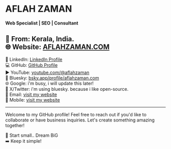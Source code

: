 # AFLAH ZAMAN  
**Web Specialist | SEO | Consultant**  

📍 From: Kerala, India.    
🌐 Website: [AFLAHZAMAN.COM](https://aflahzaman.com/)  
---

🪪 LinkedIn: [LinkedIn Profile](https://www.linkedin.com/in/aflahzaman)  
💻 GitHub: [GitHub Profile](https://github.com/aflahzaman)  
▶️ YouTube: [youtube.com/@aflahzaman](https://www.youtube.com/@aflahzaman?sub_confirmation=1)   
🦋 Bluesky:  [bsky.app/profile/aflahzaman.com](https://bsky.app/profile/aflahzaman.com)   
🌐 Google: i'm busy, i will update this later!   
🔗 X/Twitter: i'm using bluesky. because i like open-source.      
📧 Email: [visit my website](https://aflahzaman.com/)   
📱 Mobile: [visit my website](https://aflahzaman.com/)   

---

Welcome to my GitHub profile! Feel free to reach out if you'd like to collaborate or have business inquiries. Let's create something amazing together!

🚀 Start small.. Dream BiG  
➡️ Keep it simple!

